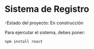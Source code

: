 <h1>Sistema de Registro</h1>

-Estado del proyecto: En construcción

Para ejercutar el sistema, debes poner:

````npm install react```` 
